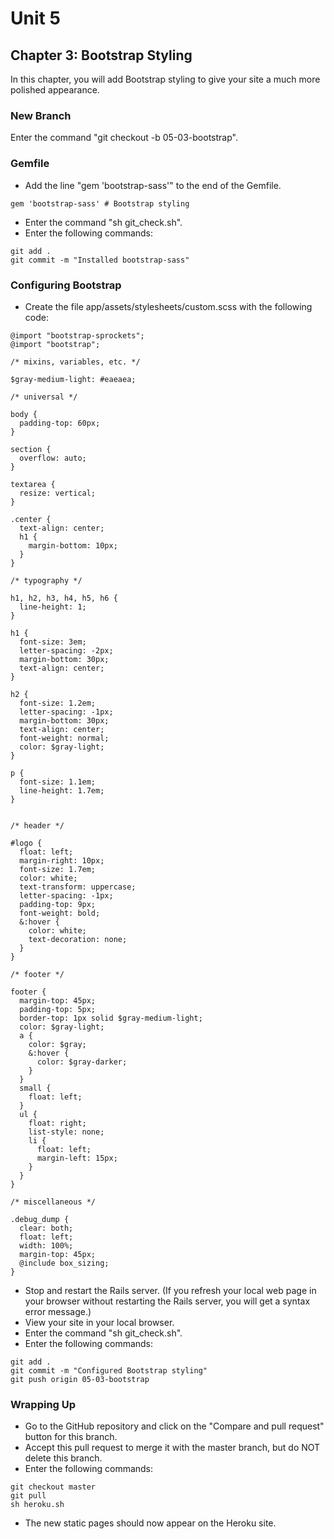 # Unit 5
## Chapter 3: Bootstrap Styling

In this chapter, you will add Bootstrap styling to give your site a much more polished appearance.

### New Branch
Enter the command "git checkout -b 05-03-bootstrap".

### Gemfile
* Add the line "gem 'bootstrap-sass'" to the end of the Gemfile.
```
gem 'bootstrap-sass' # Bootstrap styling
```
* Enter the command "sh git_check.sh".
* Enter the following commands:
```
git add .
git commit -m "Installed bootstrap-sass"
```
### Configuring Bootstrap
* Create the file app/assets/stylesheets/custom.scss with the following code:
```
@import "bootstrap-sprockets";
@import "bootstrap";

/* mixins, variables, etc. */

$gray-medium-light: #eaeaea;

/* universal */

body {
  padding-top: 60px;
}

section {
  overflow: auto;
}

textarea {
  resize: vertical;
}

.center {
  text-align: center;
  h1 {
    margin-bottom: 10px;
  }
}

/* typography */

h1, h2, h3, h4, h5, h6 {
  line-height: 1;
}

h1 {
  font-size: 3em;
  letter-spacing: -2px;
  margin-bottom: 30px;
  text-align: center;
}

h2 {
  font-size: 1.2em;
  letter-spacing: -1px;
  margin-bottom: 30px;
  text-align: center;
  font-weight: normal;
  color: $gray-light;
}

p {
  font-size: 1.1em;
  line-height: 1.7em;
}


/* header */

#logo {
  float: left;
  margin-right: 10px;
  font-size: 1.7em;
  color: white;
  text-transform: uppercase;
  letter-spacing: -1px;
  padding-top: 9px;
  font-weight: bold;
  &:hover {
    color: white;
    text-decoration: none;
  }
}

/* footer */

footer {
  margin-top: 45px;
  padding-top: 5px;
  border-top: 1px solid $gray-medium-light;
  color: $gray-light;
  a {
    color: $gray;
    &:hover {
      color: $gray-darker;
    }
  }
  small {
    float: left;
  }
  ul {
    float: right;
    list-style: none;
    li {
      float: left;
      margin-left: 15px;
    }
  }
}

/* miscellaneous */

.debug_dump {
  clear: both;
  float: left;
  width: 100%;
  margin-top: 45px;
  @include box_sizing;
}
```
* Stop and restart the Rails server.  (If you refresh your local web page in your browser without restarting the Rails server, you will get a syntax error message.)
* View your site in your local browser.
* Enter the command "sh git_check.sh".
* Enter the following commands:
```
git add .
git commit -m "Configured Bootstrap styling"
git push origin 05-03-bootstrap
```
### Wrapping Up
* Go to the GitHub repository and click on the "Compare and pull request" button for this branch.
* Accept this pull request to merge it with the master branch, but do NOT delete this branch.
* Enter the following commands:
```
git checkout master
git pull
sh heroku.sh
```
* The new static pages should now appear on the Heroku site.
